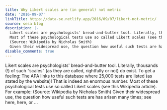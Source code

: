 ```yaml
---
title: Why Likert scales are (in general) not metric
date: '2016-09-07'
linkTitle: https://data-se.netlify.app/2016/09/07/likert-not-metric/
source: sesa blog
description: |-
  Likert scales are psychologists' bread-and-butter tool. Literally, thousands (!) of such &ldquo;scales&rdquo; (as they are called, rightfully or not) do exist. To get a feeling: The APA links to this database where 25,000 tests are listed (as stated by the website)! That is indeed an enormous number.
  Most of these psychological tests use so called Likert scales (see this Wikipedia article). For example:
  (Source: Wikipedia by Nicholas Smith)
  Given their widespread use, the question how useful such tests are has arisen many times; see here, here, or ...
disable_comments: true
---
```

Likert scales are psychologists' bread-and-butter tool. Literally, thousands (!) of such &ldquo;scales&rdquo; (as they are called, rightfully or not) do exist. To get a feeling: The APA links to this database where 25,000 tests are listed (as stated by the website)! That is indeed an enormous number.
Most of these psychological tests use so called Likert scales (see this Wikipedia article). For example:
(Source: Wikipedia by Nicholas Smith)
Given their widespread use, the question how useful such tests are has arisen many times; see here, here, or ...